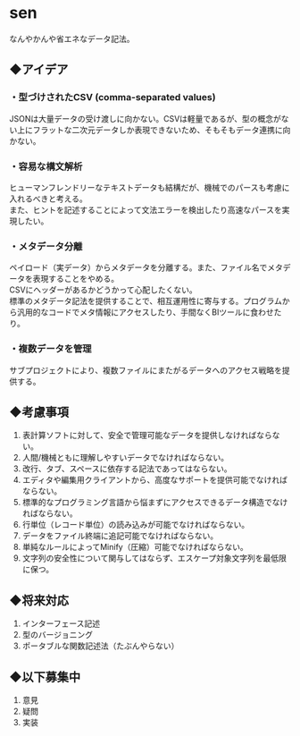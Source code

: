 # sen
なんやかんや省エネなデータ記法。

## ◆アイデア
### ・型づけされたCSV (comma-separated values)
JSONは大量データの受け渡しに向かない。CSVは軽量であるが、型の概念がない上にフラットな二次元データしか表現できないため、そもそもデータ連携に向かない。
### ・容易な構文解析
ヒューマンフレンドリーなテキストデータも結構だが、機械でのパースも考慮に入れるべきと考える。  
また、ヒントを記述することによって文法エラーを検出したり高速なパースを実現したい。
### ・メタデータ分離
ペイロード（実データ）からメタデータを分離する。また、ファイル名でメタデータを表現することをやめる。  
CSVにヘッダーがあるかどうかって心配したくない。  
標準のメタデータ記法を提供することで、相互運用性に寄与する。プログラムから汎用的なコードでメタ情報にアクセスしたり、手間なくBIツールに食わせたり。  
### ・複数データを管理
サブプロジェクトにより、複数ファイルにまたがるデータへのアクセス戦略を提供する。

## ◆考慮事項
1. 表計算ソフトに対して、安全で管理可能なデータを提供しなければならない。
1. 人間/機械ともに理解しやすいデータでなければならない。
1. 改行、タブ、スペースに依存する記法であってはならない。
1. エディタや編集用クライアントから、高度なサポートを提供可能でなければならない。
1. 標準的なプログラミング言語から悩まずにアクセスできるデータ構造でなければならない。
1. 行単位（レコード単位）の読み込みが可能でなければならない。
1. データをファイル終端に追記可能でなければならない。
1. 単純なルールによってMinify（圧縮）可能でなければならない。
1. 文字列の安全性について関与してはならず、エスケープ対象文字列を最低限に保つ。

## ◆将来対応
1. インターフェース記述
1. 型のバージョニング
1. ポータブルな関数記述法（たぶんやらない）

## ◆以下募集中
1. 意見
1. 疑問
1. 実装
